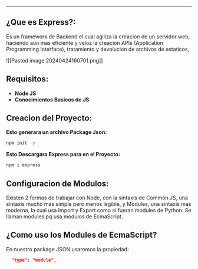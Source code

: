 	
---
## ¿Que es Express?:
Es un framework de Backend el cual agiliza la creacion de un servidor web, haciendo aun mas eficiente y veloz la creacion APIs (Application Programming Interface), tratamiento y devolucion de archivos de estaticos,

![[Pasted image 20240424160701.png]]

## Requisitos:

- **Node JS**
- **Conocimientos Basicos de JS**

## Creacion del Proyecto:

**Esto generara un archivo Package Json:**
```bash
npm init -y 
```

**Esto Descargara Express para en el Proyecto:**
```bash
npm i express 
```

## Configuracion de Modulos:
Existen 2 formas de trabajar con Node, con la sintaxis de Common JS, una sintaxis mucho mas simple pero menos legible, y Modules, una sintaxis mas moderna, la cual usa Import y Export como si fueran modules de Python. Se llaman modules pq usa modulos de EcmaScript. 

## ¿Como uso los Modules de EcmaScript?
En nuestro package JSON usaremos la propiedad:
```json
  "type": "module",
```
